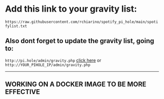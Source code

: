 # Add this link to your gravity list:

`https://raw.githubusercontent.com/rchiarino/spotify_pi_hole/main/spotifylist.txt`


## Also dont forget to update the gravity list, going to:
`http://pi.hole/admin/gravity.php` [click here](http://pi.hole/admin/gravity.php) or `http://YOUR_PIHOLE_IP/admin/gravity.php` 

----------------

## WORKING ON A DOCKER IMAGE TO BE MORE EFFECTIVE
